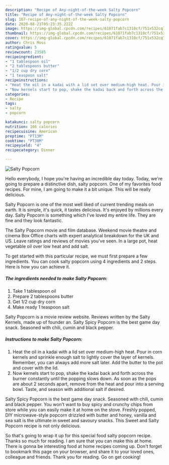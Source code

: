 ```yaml
---
description: "Recipe of Any-night-of-the-week Salty Popcorn"
title: "Recipe of Any-night-of-the-week Salty Popcorn"
slug: 167-recipe-of-any-night-of-the-week-salty-popcorn
date: 2020-08-21T05:23:35.222Z
image: https://img-global.cpcdn.com/recipes/61071fab7c1310cf/751x532cq70/salty-popcorn-recipe-main-photo.jpg
thumbnail: https://img-global.cpcdn.com/recipes/61071fab7c1310cf/751x532cq70/salty-popcorn-recipe-main-photo.jpg
cover: https://img-global.cpcdn.com/recipes/61071fab7c1310cf/751x532cq70/salty-popcorn-recipe-main-photo.jpg
author: Chris Moss
ratingvalue: 5
reviewcount: 23585
recipeingredient:
- "1 tablespoon oil"
- "2 tablespoons butter"
- "1/2 cup dry corn"
- "1 teaspoon salt"
recipeinstructions:
- "Heat the oil in a kadai with a lid set over medium-high heat. Pour in corn kernels and sprinkle enough salt to lightly cover the layer of kernels. Remember, you can always add more salt later. Add the butter to the pot and cover with the lid."
- "Now kernels start to pop, shake the kadai back and forth across the burner constantly until the popping slows down. As soon as the pops are about 2 seconds apart, remove from the heat and pour into a serving bowl. Taste, and season with additional salt if desired."
categories:
- Recipe
tags:
- salty
- popcorn

katakunci: salty popcorn 
nutrition: 166 calories
recipecuisine: American
preptime: "PT13M"
cooktime: "PT30M"
recipeyield: "4"
recipecategory: Dinner

---
```



![Salty Popcorn](https://img-global.cpcdn.com/recipes/61071fab7c1310cf/751x532cq70/salty-popcorn-recipe-main-photo.jpg)

Hello everybody, I hope you're having an incredible day today. Today, we're going to prepare a distinctive dish, salty popcorn. One of my favorites food recipes. For mine, I am going to make it a bit unique. This will be really delicious.

Salty Popcorn is one of the most well liked of current trending meals on earth. It is simple, it's quick, it tastes delicious. It's enjoyed by millions every day. Salty Popcorn is something which I've loved my entire life. They are fine and they look fantastic.

The Salty Popcorn movie and film database. Weekend movie theatre and cinema Box Office charts with expert analytical breakdown for the UK and US. Leave ratings and reviews of movies you&#39;ve seen. In a large pot, heat vegetable oil over low heat and add salt.


To get started with this particular recipe, we must first prepare a few ingredients. You can cook salty popcorn using 4 ingredients and 2 steps. Here is how you can achieve it.

<!--inarticleads1-->

##### The ingredients needed to make Salty Popcorn:

1. Take 1 tablespoon oil
1. Prepare 2 tablespoons butter
1. Get 1/2 cup dry corn
1. Make ready 1 teaspoon salt


Salty Popcorn is a movie review website. Reviews written by the Salty Kernels, made up of founder an. Salty Spicy Popcorn is the best game day snack. Seasoned with chili, cumin and black pepper. 

<!--inarticleads2-->

##### Instructions to make Salty Popcorn:

1. Heat the oil in a kadai with a lid set over medium-high heat. Pour in corn kernels and sprinkle enough salt to lightly cover the layer of kernels. Remember, you can always add more salt later. Add the butter to the pot and cover with the lid.
1. Now kernels start to pop, shake the kadai back and forth across the burner constantly until the popping slows down. As soon as the pops are about 2 seconds apart, remove from the heat and pour into a serving bowl. Taste, and season with additional salt if desired.


Salty Spicy Popcorn is the best game day snack. Seasoned with chili, cumin and black pepper. You won&#39;t want to buy spicy and crunchy chips from store while you can easily make it at home on the stove. Freshly popped, DIY microwave-style popcorn drizzled with butter and honey, vanilla and sea salt is the ultimate in sweet and savoury snacks. This Sweet and Salty Popcorn recipe is not only delicious. 

So that's going to wrap it up for this special food salty popcorn recipe. Thanks so much for reading. I am sure that you can make this at home. There is gonna be interesting food at home recipes coming up. Don't forget to bookmark this page on your browser, and share it to your loved ones, colleague and friends. Thank you for reading. Go on get cooking!
